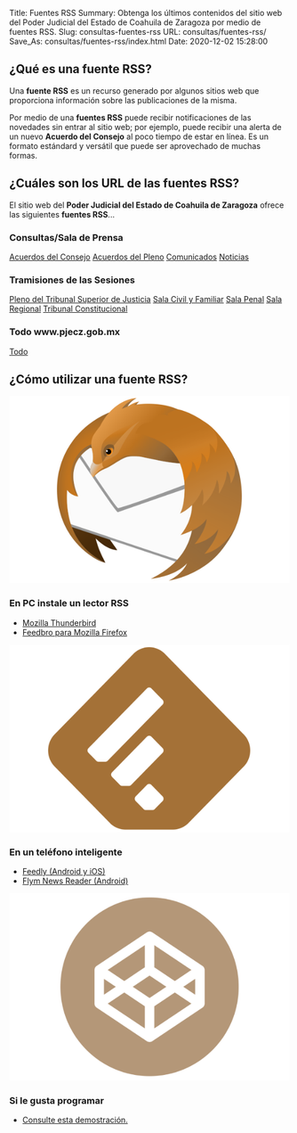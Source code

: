 Title: Fuentes RSS
Summary: Obtenga los últimos contenidos del sitio web del Poder Judicial del Estado de Coahuila de Zaragoza por medio de fuentes RSS.
Slug: consultas-fuentes-rss
URL: consultas/fuentes-rss/
Save_As: consultas/fuentes-rss/index.html
Date: 2020-12-02 15:28:00


## ¿Qué es una fuente RSS?

Una **fuente RSS** es un recurso generado por algunos sitios web que proporciona información sobre las publicaciones de la misma.

Por medio de una **fuentes RSS** puede recibir notificaciones de las novedades sin entrar al sitio web; por ejemplo, puede recibir una alerta de un nuevo **Acuerdo del Consejo** al poco tiempo de estar en línea. Es un formato estándard y versátil que puede ser aprovechado de muchas formas.

## ¿Cuáles son los URL de las fuentes RSS?

El sitio web del **Poder Judicial del Estado de Coahuila de Zaragoza** ofrece las siguientes **fuentes RSS**...

<div class="row" id="botones">
    <div class="col-md-3">
        <h3 class="text-center">Consultas/Sala de Prensa</h3>
        <a class="btn btn-primary btn-block my-2" href="https://www.pjecz.gob.mx/feeds/acuerdos-del-consejo.rss.xml"><span class="icono"><i class="fa fa-rss-square"></i></span> Acuerdos del Consejo</a>
        <a class="btn btn-primary btn-block my-2" href="https://www.pjecz.gob.mx/feeds/acuerdos-del-pleno.rss.xml"><span class="icono"><i class="fa fa-rss-square"></i></span> Acuerdos del Pleno</a>
        <a class="btn btn-primary btn-block my-2" href="https://www.pjecz.gob.mx/feeds/comunicados.rss.xml"><span class="icono"><i class="fa fa-rss-square"></i></span> Comunicados</a>
        <a class="btn btn-primary btn-block my-2" href="https://www.pjecz.gob.mx/feeds/noticias.rss.xml"><span class="icono"><i class="fa fa-rss-square"></i></span> Noticias</a>
    </div>
    <div class="col-md-6">
        <h3 class="text-center">Tramisiones de las Sesiones</h3>
        <a class="btn btn-primary btn-block my-2" href="https://www.pjecz.gob.mx/feeds/pleno-del-tribunal-superior-de-justicia.rss.xml"><span class="icono"><i class="fa fa-rss-square"></i></span> Pleno del Tribunal Superior de Justicia</a>
        <a class="btn btn-primary btn-block my-2" href="https://www.pjecz.gob.mx/feeds/sala-civil-y-familiar.rss.xml"><span class="icono"><i class="fa fa-rss-square"></i></span> Sala Civil y Familiar</a>
        <a class="btn btn-primary btn-block my-2" href="https://www.pjecz.gob.mx/feeds/sala-penal.rss.xml"><span class="icono"><i class="fa fa-rss-square"></i></span> Sala Penal</a>
        <a class="btn btn-primary btn-block my-2" href="https://www.pjecz.gob.mx/feeds/sala-regional.rss.xml"><span class="icono"><i class="fa fa-rss-square"></i></span> Sala Regional</a>
        <a class="btn btn-primary btn-block my-2" href="https://www.pjecz.gob.mx/feeds/tribunal-constitucional.rss.xml"><span class="icono"><i class="fa fa-rss-square"></i></span> Tribunal Constitucional</a>
    </div>
    <div class="col-md-3">
        <h3 class="text-center">Todo <strong>www.pjecz.gob.mx</strong></h3>
        <a class="btn btn-primary btn-block my-2" href="https://www.pjecz.gob.mx/feeds/all.rss.xml"><span class="icono"><i class="fa fa-rss-square"></i></span> Todo</a>
    </div>
</div>

## ¿Cómo utilizar una fuente RSS?

<div class="row">
    <div class="col-md-4">
        <img class="img-fluid" src="icono-mozilla-thunderbird.png" alt="Mozilla Thunderbird">
        <h3>En PC instale un lector RSS</h3>
        <ul>
            <li><a href="https://www.thunderbird.net/" target="_blank">Mozilla Thunderbird</a></li>
            <li><a href="https://addons.mozilla.org/es/firefox/addon/feedbroreader/" target="_blank">Feedbro para Mozilla Firefox</a></li>
        </ul>
    </div>
    <div class="col-md-4">
        <img class="img-fluid" src="icono-feedly.png" alt="Mozilla Thunderbird">
        <h3>En un teléfono inteligente</h3>
        <ul>
            <li><a href="https://feedly.com/" target="_blank">Feedly (Android y iOS)</a></li>
            <li><a href="https://play.google.com/store/apps/details?id=net.frju.flym" target="_blank">Flym News Reader (Android)</a></li>
        </ul>
    </div>
    <div class="col-md-4">
        <img class="img-fluid" src="icono-codepen.png" alt="Mozilla Thunderbird">
        <h3>Si le gusta programar</h3>
        <ul>
            <li><a href="https://codepen.io/guivaloz/pen/dypyEbv" target="_blank">Consulte esta demostración.</a></li>
        </ul>
    </div>
</div>
